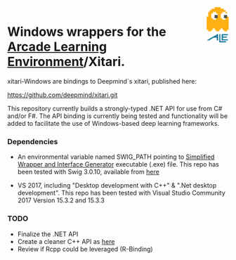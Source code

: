 

<img align="right" src="ale.gif" width=50>


Windows wrappers for the [Arcade Learning Environment](https://github.com/mgbellemare/Arcade-Learning-Environment/)/Xitari. 
============

xitari-Windows are bindings to Deepmind´s xitari, published here:

https://github.com/deepmind/xitari.git

This repository currently builds a strongly-typed .NET API for use from C# and/or F#. The API binding is currently being tested and functionality will be added to facilitate the use of Windows-based deep learning frameworks. 

### Dependencies

- An environmental variable named SWIG_PATH pointing to [Simplified Wrapper and Interface Generator](http://www.swig.org) executable (.exe) file. This repo has been tested with Swig 3.0.10, available from [here](https://sourceforge.net/projects/swig/files/swigwin/)

- VS 2017, including "Desktop development with C++" & ".Net desktop development". This repo has been tested with Visual Studio Community 2017 Version 15.3.2 and 15.3.3

### TODO

- Finalize the .NET API
- Create a cleaner C++ API as [here](https://github.com/facebookresearch/ELF/blob/master/atari/atari_game.h)
- Review if Rcpp could be leveraged (R-Binding) 





